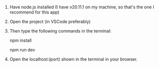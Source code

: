 1) Have node.js installed (I have v20.11.1 on my machine, so that's the one I recommend for this app)
2) Open the project (in VSCode preferably)
3) Then type the following commands in the terminal:
   
    npm install
   
    npm run dev 
5) Open the localhost:(port) shown in the terminal in your browser.

